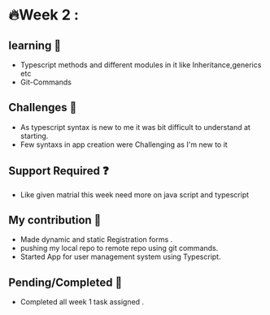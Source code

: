 # :fire:Week 2 :
##  learning :information_desk_person:
- Typescript methods and different modules in it like Inheritance,generics etc 
- Git-Commands

## Challenges :muscle:

- As typescript syntax  is new to me it was bit difficult to understand at starting.
- Few syntaxs in app creation were Challenging as I'm new to it
 


## Support Required :question:
- Like given matrial this week need more on java script  and typescript 



## My contribution :thought_balloon:
- Made dynamic and static Registration forms .
- pushing my local repo to remote repo using git commands.
- Started App for user management system using Typescript.

## Pending/Completed :100:
- Completed all week 1 task assigned .